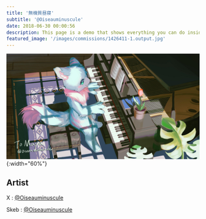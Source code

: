 ```yaml
---
title: '無機質昼寝'
subtitle: '@Oiseauminuscule'
date: 2018-06-30 00:00:56
description: This page is a demo that shows everything you can do inside portfolio and blog posts.
featured_image: '/images/commissions/1426411-1.output.jpg'
---
```


![](/images/commissions/1426411-1.output.jpg){:width="60%"}

## Artist

X : [@Oiseauminuscule](https://twitter.com/Oiseauminuscule)

Skeb : [@Oiseauminuscule](https://skeb.jp/@Oiseauminuscule)